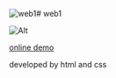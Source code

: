 ![web1](https://github.com/user-attachments/assets/f49ddaf0-2e15-41a7-a285-d7c07e62aa53)# web1


![Alt](https://github.com/user-attachments/assets/01eb3cd1-9d06-4bfc-9f43-a5be93e07c00)

<a href="https://sepidezomorodiweb.github.io/web1/">online demo</a>

developed by html and css

